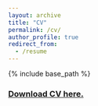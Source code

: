 ```yaml
---
layout: archive
title: "CV"
permalink: /cv/
author_profile: true
redirect_from:
  - /resume
---
```


{% include base_path %}

### [Download CV here.](https://chkao831.github.io/files/CV_KAOCarolyn_Feb2021.pdf)

